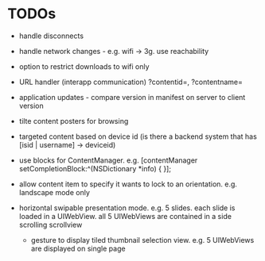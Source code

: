 # TODOs

* handle disconnects
* handle network changes - e.g. wifi -> 3g.  use reachability
* option to restrict downloads to wifi only
* URL handler (interapp communication) ?contentid=<id>, ?contentname=<name>
* application updates - compare version in manifest on server to client version
* tilte content posters for browsing
* targeted content based on device id (is there a backend system that has [isid | username] -> deviceid)
* use blocks for ContentManager. e.g. [contentManager setCompletionBlock:^(NSDictionary *info) { }];

* allow content item to specify it wants to lock to an orientation. e.g. landscape mode only

* horizontal swipable presentation mode.  e.g. 5 slides.  each slide is loaded in a UIWebView.  all 5 UIWebViews are contained in a side scrolling scrollview
    * gesture to display tiled thumbnail selection view. e.g. 5 UIWebViews are displayed on single page